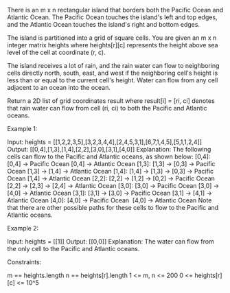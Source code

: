 There is an m x n rectangular island that borders both the Pacific Ocean and
Atlantic Ocean. The Pacific Ocean touches the island's left and top edges,
and the Atlantic Ocean touches the island's right and bottom edges.

The island is partitioned into a grid of square cells. You are given an m x n
integer matrix heights where heights[r][c] represents the height above sea
level of the cell at coordinate (r, c).

The island receives a lot of rain, and the rain water can flow to neighboring
cells directly north, south, east, and west if the neighboring cell's height
is less than or equal to the current cell's height. Water can flow from any
cell adjacent to an ocean into the ocean.

Return a 2D list of grid coordinates result where result[i] = [ri, ci]
denotes that rain water can flow from cell (ri, ci) to both the Pacific and
Atlantic oceans.


Example 1:


Input: heights =
[[1,2,2,3,5],[3,2,3,4,4],[2,4,5,3,1],[6,7,1,4,5],[5,1,1,2,4]]
Output: [[0,4],[1,3],[1,4],[2,2],[3,0],[3,1],[4,0]]
Explanation: The following cells can flow to the Pacific and Atlantic oceans,
as shown below:
[0,4]: [0,4] -> Pacific Ocean 
[0,4] -> Atlantic Ocean
[1,3]: [1,3] -> [0,3] -> Pacific Ocean 
[1,3] -> [1,4] -> Atlantic Ocean
[1,4]: [1,4] -> [1,3] -> [0,3] -> Pacific Ocean 
[1,4] -> Atlantic Ocean
[2,2]: [2,2] -> [1,2] -> [0,2] -> Pacific Ocean 
[2,2] -> [2,3] -> [2,4] -> Atlantic Ocean
[3,0]: [3,0] -> Pacific Ocean 
[3,0] -> [4,0] -> Atlantic Ocean
[3,1]: [3,1] -> [3,0] -> Pacific Ocean 
[3,1] -> [4,1] -> Atlantic Ocean
[4,0]: [4,0] -> Pacific Ocean 
⁠      [4,0] -> Atlantic Ocean
Note that there are other possible paths for these cells to flow to the
Pacific and Atlantic oceans.


Example 2:


Input: heights = [[1]]
Output: [[0,0]]
Explanation: The water can flow from the only cell to the Pacific and
Atlantic oceans.



Constraints:


m == heights.length
n == heights[r].length
1 <= m, n <= 200
0 <= heights[r][c] <= 10^5




